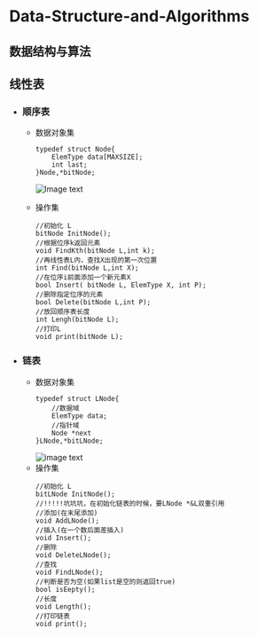 # Data-Structure-and-Algorithms
## 数据结构与算法

## 线性表
- ### 顺序表
    - 数据对象集
        ```
        typedef struct Node{
            ElemType data[MAXSIZE];
            int last;
        }Node,*bitNode;
        ```
        ![Image text](https://raw.githubusercontent.com/danyanp/Data-Structure-and-Algorithms/master/%E9%A1%BA%E5%BA%8F%E8%A1%A8/%E9%A1%BA%E5%BA%8F%E8%A1%A8.png)

     - 操作集
        ```
        //初始化 L 
        bitNode InitNode();
        //根据位序k返回元素 
        void FindKth(bitNode L,int k);
        //再线性表L内，查找X出现的第一次位置
        int Find(bitNode L,int X);
        //在位序i前面添加一个新元素X
        bool Insert( bitNode L, ElemType X, int P);
        //删除指定位序的元素
        bool Delete(bitNode L,int P);
        //放回顺序表长度
        int Lengh(bitNode L); 
        //打印L
        void print(bitNode L); 
        ```
        

- ### 链表
     - 数据对象集
        ```
        typedef struct LNode{
            //数据域
            ElemType data;
            //指针域
            Node *next
        }LNode,*bitLNode;
        ```
       ![image text](
         https://raw.githubusercontent.com/danyanp/Data-Structure-and-Algorithms/master/%E9%93%BE%E8%A1%A8/%E5%8D%95%E9%93%BE%E8%A1%A8.png
     )
     - 操作集
        ```
        //初始化 L 
        bitLNode InitNode();
        //!!!!!坑坑坑，在初始化链表的时候，要LNode *&L双重引用
        //添加(在末尾添加)
        void AddLNode();
        //插入(在一个数后面差插入)
        void Insert();
        //删除
        void DeleteLNode();
        //查找
        void FindLNode();
        //判断是否为空(如果list是空的则返回true)
        bool isEepty();
        //长度
        void Length();
        //打印链表
        void print();
        ```
